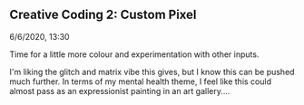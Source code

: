 ## Creative Coding 2: Custom Pixel

6/6/2020, 13:30

Time for a little more colour and experimentation with other inputs.

I'm liking the glitch and matrix vibe this gives, but I know this can be pushed much further. In terms of my mental health theme, I feel like this could almost pass as an expressionist painting in an art gallery....
